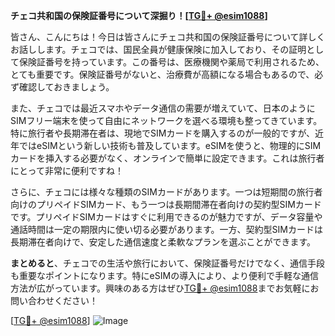 **チェコ共和国の保険証番号について深掘り！[[TG💪+ @esim1088](https://t.me/s/esim1088)]**

皆さん、こんにちは！今日は皆さんにチェコ共和国の保険証番号について詳しくお話しします。チェコでは、国民全員が健康保険に加入しており、その証明として保険証番号を持っています。この番号は、医療機関や薬局で利用されるため、とても重要です。保険証番号がないと、治療費が高額になる場合もあるので、必ず確認しておきましょう。

また、チェコでは最近スマホやデータ通信の需要が増えていて、日本のようにSIMフリー端末を使って自由にネットワークを選べる環境も整ってきています。特に旅行者や長期滞在者は、現地でSIMカードを購入するのが一般的ですが、近年ではeSIMという新しい技術も普及しています。eSIMを使うと、物理的にSIMカードを挿入する必要がなく、オンラインで簡単に設定できます。これは旅行者にとって非常に便利ですね！

さらに、チェコには様々な種類のSIMカードがあります。一つは短期間の旅行者向けのプリペイドSIMカード、もう一つは長期間滞在者向けの契約型SIMカードです。プリペイドSIMカードはすぐに利用できるのが魅力ですが、データ容量や通話時間は一定の期限内に使い切る必要があります。一方、契約型SIMカードは長期滞在者向けで、安定した通信速度と柔軟なプランを選ぶことができます。

**まとめると**、チェコでの生活や旅行において、保険証番号だけでなく、通信手段も重要なポイントになります。特にeSIMの導入により、より便利で手軽な通信方法が広がっています。興味のある方はぜひ[TG💪+ @esim1088](https://t.me/s/esim1088)までお気軽にお問い合わせください！

[[TG💪+ @esim1088](https://t.me/s/esim1088)] ![Image](https://i.postimg.cc/Y0z9fWf4/image.png)